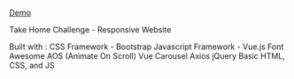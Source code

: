 
<a href="http://liviajessica.github.io">Demo</a>

Take Home Challenge - Responsive Website

Built with :
CSS Framework - Bootstrap
Javascript Framework - Vue.js
Font Awesome
AOS (Animate On Scroll)
Vue Carousel
Axios
jQuery
Basic HTML, CSS, and JS
